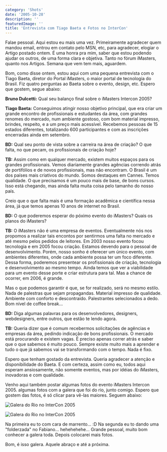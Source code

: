 ```yaml
---
category: 'Shots'
date: '2005-10-28'
description: ''
featuredImage: ''
title: 'Entrevista com Tiago Baeta e Fotos no InterCon'
---
```


Falae pessoal. Aqui estou eu mais uma vez. Primeiramente agradecer quem mandou email, entrou em contato pelo MSN, etc, para agradecer, elogiar o Artigo postado ontem. É uma honra pra mim, saber que estou podendo ajudar os outros, de uma forma clara e objetiva. Tanto no fórum iMasters, quanto nos Artigos. Semana que vem tem mais, aguardem.

Bom, como disse ontem, estou aqui com uma pequena entrevista com o Tiago Baeta, diretor do Portal iMasters, o maior portal de tecnologia do Brasil. Fiz quatro perguntas ao Baeta sobre o evento, design, etc. Espero que gostem, segue abaixo:

**Bruno Dulcetti:** Qual seu balanço final sobre o iMasters Intercon 2005?

**Tiago Baeta:** Conseguimos atingir nosso objetivo principal, que era criar um grande encontro de profissionais e estudantes da área, com grandes renomes do mercado, num ambiente gostoso, com bom material impresso, brindes, respeito, e a um preço mais acessível. Recebemos pessoas de 15 estados diferentes, totalizando 600 participantes e com as inscrições encerradas ainda em setembro.

**BD:** Qual seu ponto de vista sobre a carreira na área de criação? O que falta, no que pecam, os profissionais de criação hoje?

**TB:** Assim como em qualquer mercado, existem muitos espaços para os grandes profissionais. Vemos diariamente grandes agências correndo atrás de portifólios e de novos profissionais, mas não encontram. O Brasil é um dos países mais criativos do mundo. Somos destaques em Cannes. Temos qualidade. O que precisamos é um pouco mais de base, de bons cursos. Isso está chegando, mas ainda falta muita coisa pelo tamanho do nosso país.

Creio que o que falta mais é uma formação acadêmica e científica nessa área, já que temos apenas 10 anos de internet no Brasil.

**BD:** O que poderemos esperar do póximo evento do iMasters? Quais os planos do iMasters?

**TB:** O iMasters não é uma empresa de eventos. Eventualmente nós nos propomos a realizar tais encontos por sentirmos uma falta no mercado e até mesmo pelos pedidos de leitores. Em 2003 nosso evento focou tecnologia e em 2005 focou criação. Estamos devendo para o pessoal de desenvolvimento. Porém, nosso sonho é oferecer um único evento, com ambientes diferentes, onde cada ambiente possa ter um foco diferente. Dessa forma, poderemos presentear os profissionais de criação, tecnologia e desenvolvimento ao mesmo tempo. Ainda temos que ver a viabilidade para um evento desse porte e criar estrutura para tal. Mas a chance de ocorrer, em 2006, é grande.

Mas o que podemos garantir é que, se for realizado, será no mesmo estilo. Nada de palestras que sejam propagandas. Material impresso de qualidade. Ambiente com conforto e descontraído. Palestrantes selecionados a dedo. Bom nível de coffee break...

**BD:** Diga algumas palavras para os desenvolvedores, designers, webdesigners, entre outros, que estão te lendo agora.

**TB:** Queria dizer que é comum recebermos solicitações de agências e empresas da área, pedindo indicação de bons profissionais. O mercado está procurando e existem vagas. É preciso apenas correr atrás e saber que o que sabemos é muito pouco. Sempre existe muito mais a aprender e tudo o que já sabemos vai se transformando com o tempo. Nada é fixo.

Espero que tenham gostado da entrevista. Queria agradecer a atenção e disponibilidade do Baeta. E com certeza, assim como eu, todos aqui esperam ansiosamente, não somente eventos, mas por idéias do iMasters, inovadoras e com qualidade.

Venho aqui também postar algumas fotos do evento iMasters Intercon 2005. algumas fotos com a galera que foi do rio, junto comigo. Espero que gostem das fotos, é só clicar para vê-las maiores. Seguem abaixo:

![Galera do Rio no InterCon 2005](/assets/images/posts/galeraIntercon01.jpg)

![Galera do Rio no InterCon 2005](/assets/images/posts/galeraIntercon02.jpg)

Na primeira eu to com cara de marrento... :D Na segunda eu to dando uma "folderzada" no Fabiano... hehehehehe... Grande pessoal, muito bom conhecer a galera toda. Depois colocarei mais fotos.

Bom, é isso galera. Aquele abraço e até a próxima.
